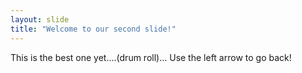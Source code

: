 ```yaml
---
layout: slide
title: "Welcome to our second slide!"
---
```

This is the best one yet....(drum roll)...
Use the left arrow to go back!
